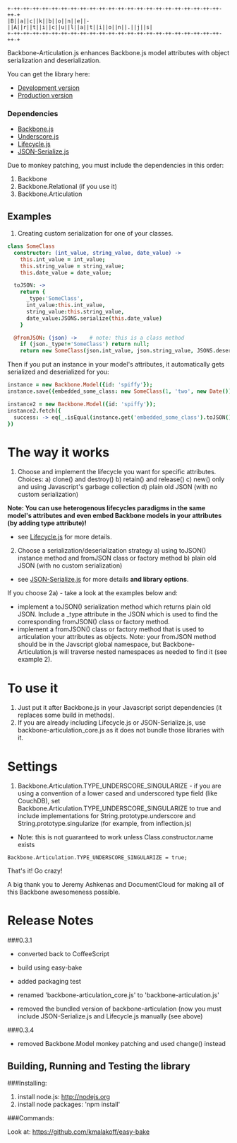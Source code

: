 ````
+-++-++-++-++-++-++-++-++-++-++-++-++-++-++-++-++-++-++-++-++-++-++-++-+
|B||a||c||k||b||o||n||e||-||A||r||t||i||c||u||l||a||t||i||o||n||.||j||s|
+-++-++-++-++-++-++-++-++-++-++-++-++-++-++-++-++-++-++-++-++-++-++-++-+
````

Backbone-Articulation.js enhances Backbone.js model attributes with object serialization and deserialization.

You can get the library here:

* [Development version](https://raw.github.com/kmalakoff/backbone-articulation/0.3.1/backbone-articulation.js)
* [Production version](https://raw.github.com/kmalakoff/backbone-articulation/0.3.1/backbone-articulation.min.js)

### Dependencies

* [Backbone.js](http://backbonejs.org/)
* [Underscore.js](http://underscorejs.org/)
* [Lifecycle.js](https://github.com/kmalakoff/lifecycle)
* [JSON-Serialize.js](https://github.com/kmalakoff/json-serialize)

Due to monkey patching, you must include the dependencies in this order:

1. Backbone
2. Backbone.Relational (if you use it)
3. Backbone.Articulation

Examples
--------

1) Creating custom serialization for one of your classes.

```coffeescript
class SomeClass
  constructor: (int_value, string_value, date_value) ->
    this.int_value = int_value;
    this.string_value = string_value;
    this.date_value = date_value;

  toJSON: ->
    return {
      _type:'SomeClass',
      int_value:this.int_value,
      string_value:this.string_value,
      date_value:JSONS.serialize(this.date_value)
    }

  @fromJSON: (json) ->    # note: this is a class method
    if (json._type!='SomeClass') return null;
    return new SomeClass(json.int_value, json.string_value, JSONS.deserialize(json.date_value));
```

Then if you put an instance in your model's attributes, it automatically gets serialized and deserialized for you:

```coffeescript
instance = new Backbone.Model({id: 'spiffy'});
instance.save({embedded_some_class: new SomeClass(1, 'two', new Date())})

instance2 = new Backbone.Model({id: 'spiffy'});
instance2.fetch({
  success: -> eq(_.isEqual(instance.get('embedded_some_class').toJSON(), instance2.get('embedded_some_class').toJSON()), "automatically serialized and deserialized a class!")
})
```

# The way it works

1) Choose and implement the lifecycle you want for specific attributes. Choices:
  a) clone() and destroy()
  b) retain() and release()
  c) new() only and using Javascript's garbage collection
  d) plain old JSON (with no custom serialization)

**Note: You can use heterogenous lifecycles paradigms in the same model's attributes and even embed Backbone models in your attributes (by adding type attribute)!**

* see [Lifecycle.js](https://github.com/kmalakoff/lifecycle) for more details.

2) Choose a serialization/deserialization strategy
  a) using toJSON() instance method and fromJSON class or factory method
  b) plain old JSON (with no custom serialization)

* see [JSON-Serialize.js](https://github.com/kmalakoff/json-serialize) for more details **and library options**.

If you choose 2a) - take a look at the examples below and:

* implement a toJSON() serialization method which returns plain old JSON. Include a _type attribute in the JSON which is used to find the corresponding fromJSON() class or factory method.
* implement a fromJSON() class or factory method that is used to articulation your attributes as objects. Note: your fromJSON method should be in the Javscript global namespace, but Backbone-Articulation.js will traverse nested namespaces as needed to find it (see example 2).


# To use it

1) Just put it after Backbone.js in your Javascript script dependencies (it replaces some build in methods).
2) If you are already including Lifecycle.js or JSON-Serialize.js, use backbone-articulation_core.js as it does not bundle those libraries with it.

# Settings

1) Backbone.Articulation.TYPE_UNDERSCORE_SINGULARIZE - if you are using a convention of a lower cased and underscored type field (like CouchDB), set Backbone.Articulation.TYPE_UNDERSCORE_SINGULARIZE to true and include implementations for String.prototype.underscore and String.prototype.singularize (for example, from inflection.js)
  - Note: this is not guaranteed to work unless Class.constructor.name exists

````
Backbone.Articulation.TYPE_UNDERSCORE_SINGULARIZE = true;
````

That's it! Go crazy!

A big thank you to Jeremy Ashkenas and DocumentCloud for making all of this Backbone awesomeness possible.

# Release Notes

###0.3.1

- converted back to CoffeeScript

- build using easy-bake

- added packaging test

- renamed 'backbone-articulation_core.js' to 'backbone-articulation.js'

- removed the bundled version of backbone-articulation (now you must include JSON-Serialize.js and Lifecycle.js manually (see above)

###0.3.4

- removed Backbone.Model monkey patching and used change() instead


Building, Running and Testing the library
-----------------------

###Installing:

1. install node.js: http://nodejs.org
2. install node packages: 'npm install'

###Commands:

Look at: https://github.com/kmalakoff/easy-bake